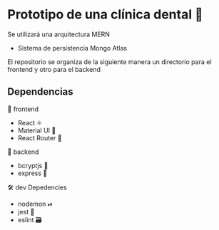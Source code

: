 
# Prototipo de una clínica dental 🦷

Se utilizará una arquitectura MERN

- Sistema de persistencia Mongo Atlas

El repositorio se organiza de la siguiente manera un directorio para el frontend y otro para el backend

## Dependencias

📁 frontend
 - React ⚛️
 - Material UI 💅
 - React Router 🚏

📁 backend
 - bcryptjs 🔐
 - express 📶

🛠 dev Depedencies

  - nodemon ⏯
  - jest 🧦
  - eslint 🗃